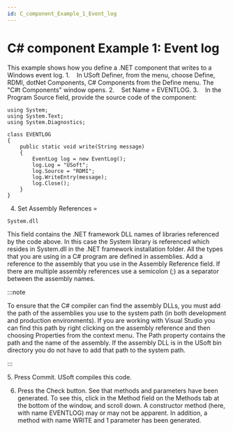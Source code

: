 ```yaml
---
id: C_component_Example_1_Event_log
---
```


# C# component Example 1: Event log

This example shows how you define a .NET component that writes to a Windows event log.
1.    In USoft Definer, from the menu, choose Define, RDMI, dotNet Components, C# Components from the Define menu. The "C#t Components" window opens.
2.    Set Name = EVENTLOG.
3.    In the Program Source field, provide the source code of the component:

```language-cs
using System;
using System.Text;
using System.Diagnostics;

class EVENTLOG
{
    public static void write(String message)
    {
        EventLog log = new EventLog();
        log.Log = "USoft";
        log.Source = "RDMI";
        log.WriteEntry(message);
        log.Close();
    }
}
```

4. Set Assembly References =

```
System.dll 
```

This field contains the .NET framework DLL names of libraries referenced by the code above. In this case the System library is referenced which resides in System.dll in the .NET framework installation folder. All the types that you are using in a C# program are defined in assemblies. Add a reference to the assembly that you use in the Assembly Reference field. If there are multiple assembly references use a semicolon (;) as a separator between the assembly names.


:::note

To ensure that the C# compiler can find the assembly DLLs, you must add the path of the assemblies you use to the system path (in both development and production environments). If you are working with Visual Studio you can find this path by right clicking on the assembly reference and then choosing Properties from the context menu. The Path property contains the path and the name of the assembly. If the assembly DLL is in the USoft bin directory you do not have to add that path to the system path.

:::

5. Press Commit. USoft compiles this code.

6. Press the Check button. See that methods and parameters have been generated. To see this, click in the Method field on the Methods tab at the bottom of the window, and scroll down. A constructor method (here, with name EVENTLOG) may or may not be apparent. In addition, a method with name WRITE and 1 parameter has been generated.
